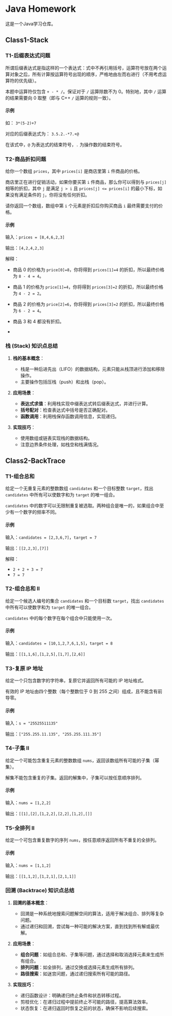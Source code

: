 # Java Homework
这是一个Java学习仓库。

## Class1-Stack

### T1-后缀表达式问题

所谓后缀表达式是指这样的一个表达式：式中不再引用括号，运算符号放在两个运算对象之后，所有计算按运算符号出现的顺序，严格地由左而右进行（不用考虑运算符的优先级）。

本题中运算符仅包含 `+ - * /`。保证对于 `/` 运算除数不为 0。特别地，其中 `/` 运算的结果需要向 0 取整（即与 C++ `/` 运算的规则一致）。

#### 示例

如：
`3*(5-2)+7`

对应的后缀表达式为：
`3.5.2.-*7.+@`

在该式中，`@` 为表达式的结束符号，`.` 为操作数的结束符号。

### T2-商品折扣问题

给你一个数组 `prices`，其中 `prices[i]` 是商店里第 `i` 件商品的价格。

商店里正在进行促销活动，如果你要买第 `i` 件商品，那么你可以得到与 `prices[j]` 相等的折扣，其中 `j` 是满足 `j > i` 且 `prices[j] <= prices[i]` 的最小下标，如果没有满足条件的 `j`，你将没有任何折扣。

请你返回一个数组，数组中第 `i` 个元素是折扣后你购买商品 `i` 最终需要支付的价格。

#### 示例

输入：`prices = [8,4,6,2,3]`

输出：`[4,2,4,2,3]`

解释：
- 商品 0 的价格为 `price[0]=8`，你将得到 `prices[1]=4` 的折扣，所以最终价格为 `8 - 4 = 4`。
- 商品 1 的价格为 `price[1]=4`，你将得到 `prices[3]=2` 的折扣，所以最终价格为 `4 - 2 = 2`。
- 商品 2 的价格为 `price[2]=6`，你将得到 `prices[3]=2` 的折扣，所以最终价格为 `6 - 2 = 4`。
- 商品 3 和 4 都没有折扣。

- 
### 栈 (Stack) 知识点总结

1. **栈的基本概念**：
   - 栈是一种后进先出（LIFO）的数据结构，元素只能从栈顶进行添加和移除操作。
   - 主要操作包括压栈（push）和出栈（pop）。

2. **应用场景**：
   - **表达式求值**：利用栈实现中缀表达式转后缀表达式，并进行计算。
   - **括号配对**：检查表达式中括号是否正确配对。
   - **函数调用**：利用栈保存函数调用信息，实现递归。

3. **实现技巧**：
   - 使用数组或链表实现栈的数据结构。
   - 注意边界条件处理，如栈空和栈满情况。

## Class2-BackTrace

### T1-组合总和

给定一个无重复元素的整数数组 `candidates` 和一个目标整数 `target`，找出 `candidates` 中所有可以使数字和为 `target` 的唯一组合。

`candidates` 中的数字可以无限制重复被选取。两种组合是唯一的，如果组合中至少有一个数字的频率不同。

#### 示例

输入：`candidates = [2,3,6,7]`，`target = 7`

输出：`[[2,2,3],[7]]`

解释：
- `2 + 2 + 3 = 7`
- `7 = 7`

### T2-组合总和 II

给定一个候选人编号的集合 `candidates` 和一个目标数 `target`，找出 `candidates` 中所有可以使数字和为 `target` 的唯一组合。

`candidates` 中的每个数字在每个组合中只能使用一次。

#### 示例

输入：`candidates = [10,1,2,7,6,1,5]`，`target = 8`

输出：`[[1,1,6],[1,2,5],[1,7],[2,6]]`

### T3-复原 IP 地址

给定一个只包含数字的字符串，复原它并返回所有可能的 IP 地址格式。

有效的 IP 地址由四个整数（每个整数位于 0 到 255 之间）组成，且不能含有前导零。

#### 示例

输入：`s = "25525511135"`

输出：`["255.255.11.135", "255.255.111.35"]`

### T4-子集 II

给定一个可能包含重复元素的整数数组 `nums`，返回该数组所有可能的子集（幂集）。

解集不能包含重复的子集。返回的解集中，子集可以按任意顺序排列。

#### 示例

输入：`nums = [1,2,2]`

输出：`[[1],[2],[1,2,2],[2,2],[1,2],[]]`

### T5-全排列 II

给定一个可包含重复数字的序列 `nums`，按任意顺序返回所有不重复的全排列。

#### 示例

输入：`nums = [1,1,2]`

输出：`[[1,1,2],[1,2,1],[2,1,1]]`


### 回溯 (Backtrace) 知识点总结

1. **回溯的基本概念**：
   - 回溯是一种系统地搜索问题解空间的算法，适用于解决组合、排列等复杂问题。
   - 通过递归和回溯，尝试每一种可能的解决方案，直到找到所有解或最优解。

2. **应用场景**：
   - **组合问题**：如组合总和、子集等问题，通过选择和取消选择元素来生成所有组合。
   - **排列问题**：如全排列，通过交换或选择元素生成所有排列。
   - **路径搜索**：如迷宫问题，通过递归搜索所有可能的路径。

3. **实现技巧**：
   - 递归函数设计：明确递归终止条件和状态转移过程。
   - 剪枝优化：在递归过程中提前终止不可能的路径，提高算法效率。
   - 状态恢复：在递归返回时恢复之前的状态，确保不影响后续搜索。
